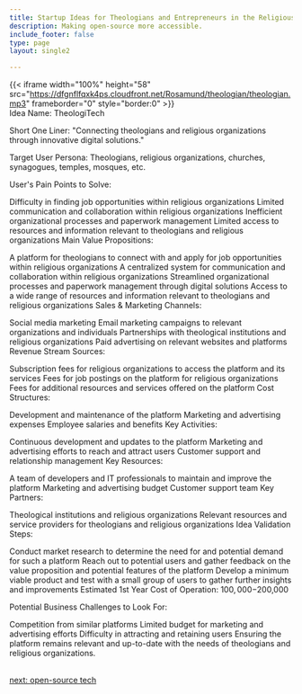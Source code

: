 ```yaml
---
title: Startup Ideas for Theologians and Entrepreneurs in the Religious Organizations  Industry
description: Making open-source more accessible.
include_footer: false
type: page
layout: single2

---
```


{{< iframe width="100%" height="58" src="https://dfgnflfqxk4ps.cloudfront.net/Rosamund/theologian/theologian.mp3" frameborder="0" style="border:0" >}}<br>
Idea Name: TheologiTech

Short One Liner: "Connecting theologians and religious organizations through innovative digital solutions."

Target User Persona: Theologians, religious organizations, churches, synagogues, temples, mosques, etc.

User's Pain Points to Solve:

Difficulty in finding job opportunities within religious organizations
Limited communication and collaboration within religious organizations
Inefficient organizational processes and paperwork management
Limited access to resources and information relevant to theologians and religious organizations
Main Value Propositions:

A platform for theologians to connect with and apply for job opportunities within religious organizations
A centralized system for communication and collaboration within religious organizations
Streamlined organizational processes and paperwork management through digital solutions
Access to a wide range of resources and information relevant to theologians and religious organizations
Sales & Marketing Channels:

Social media marketing
Email marketing campaigns to relevant organizations and individuals
Partnerships with theological institutions and religious organizations
Paid advertising on relevant websites and platforms
Revenue Stream Sources:

Subscription fees for religious organizations to access the platform and its services
Fees for job postings on the platform for religious organizations
Fees for additional resources and services offered on the platform
Cost Structures:

Development and maintenance of the platform
Marketing and advertising expenses
Employee salaries and benefits
Key Activities:

Continuous development and updates to the platform
Marketing and advertising efforts to reach and attract users
Customer support and relationship management
Key Resources:

A team of developers and IT professionals to maintain and improve the platform
Marketing and advertising budget
Customer support team
Key Partners:

Theological institutions and religious organizations
Relevant resources and service providers for theologians and religious organizations
Idea Validation Steps:

Conduct market research to determine the need for and potential demand for such a platform
Reach out to potential users and gather feedback on the value proposition and potential features of the platform
Develop a minimum viable product and test with a small group of users to gather further insights and improvements
Estimated 1st Year Cost of Operation: $100,000-$200,000

Potential Business Challenges to Look For:

Competition from similar platforms
Limited budget for marketing and advertising efforts
Difficulty in attracting and retaining users
Ensuring the platform remains relevant and up-to-date with the needs of theologians and religious organizations.

<br>
<a href="https://workdojos.com/theologian/tech">next: open-source tech</a>
</p>